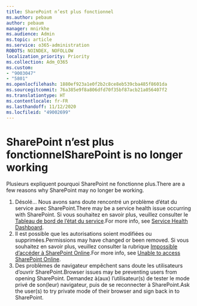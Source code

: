 ```yaml
---
title: SharePoint n’est plus fonctionnel
ms.author: pebaum
author: pebaum
manager: mnirkhe
ms.audience: Admin
ms.topic: article
ms.service: o365-administration
ROBOTS: NOINDEX, NOFOLLOW
localization_priority: Priority
ms.collection: Adm_O365
ms.custom:
- "9003047"
- "5801"
ms.openlocfilehash: 1880ef923a1e0f2b2c8ce8eb539cba485f8601da
ms.sourcegitcommit: 76a385e9f8a806dfd70f35bf87acb21a056407f2
ms.translationtype: HT
ms.contentlocale: fr-FR
ms.lasthandoff: 11/12/2020
ms.locfileid: "49002699"
---
```

# <a name="sharepoint-is-no-longer-working"></a><span data-ttu-id="4fbfd-102">SharePoint n’est plus fonctionnel</span><span class="sxs-lookup"><span data-stu-id="4fbfd-102">SharePoint is no longer working</span></span>

<span data-ttu-id="4fbfd-103">Plusieurs expliquent pourquoi SharePoint ne fonctionne plus.</span><span class="sxs-lookup"><span data-stu-id="4fbfd-103">There are a few reasons why SharePoint may no longer be working.</span></span>

1. <span data-ttu-id="4fbfd-104">Désolé... Nous avons sans doute rencontré un problème d’état du service avec SharePoint.</span><span class="sxs-lookup"><span data-stu-id="4fbfd-104">There may be a service health issue occurring with SharePoint.</span></span> <span data-ttu-id="4fbfd-105">Si vous souhaitez en savoir plus, veuillez consulter le [Tableau de bord de l’état du service](https://admin.microsoft.com/AdminPortal/Home#/servicehealth).</span><span class="sxs-lookup"><span data-stu-id="4fbfd-105">For more info, see [Service Health Dashboard](https://admin.microsoft.com/AdminPortal/Home#/servicehealth).</span></span>
2. <span data-ttu-id="4fbfd-106">Il est possible que les autorisations soient modifiées ou supprimées.</span><span class="sxs-lookup"><span data-stu-id="4fbfd-106">Permissions may have changed or been removed.</span></span> <span data-ttu-id="4fbfd-107">Si vous souhaitez en savoir plus, veuillez consulter la rubrique [Impossible d’accéder à SharePoint Online](https://docs.microsoft.com/sharepoint/troubleshoot/sharing-and-permissions/sharepoint-online-inaccessible).</span><span class="sxs-lookup"><span data-stu-id="4fbfd-107">For more info, see [Unable to access SharePoint Online](https://docs.microsoft.com/sharepoint/troubleshoot/sharing-and-permissions/sharepoint-online-inaccessible).</span></span>
3. <span data-ttu-id="4fbfd-108">Des problèmes de navigateur empêchent sans doute les utilisateurs d’ouvrir SharePoint.</span><span class="sxs-lookup"><span data-stu-id="4fbfd-108">Browser issues may be preventing users from opening SharePoint.</span></span> <span data-ttu-id="4fbfd-109">Demandez à(aux) l’utilisateur(s) de tester le mode privé de son(leur) navigateur, puis de se reconnecter à SharePoint.</span><span class="sxs-lookup"><span data-stu-id="4fbfd-109">Ask the user(s) to try private mode of their browser and sign back in to SharePoint.</span></span>